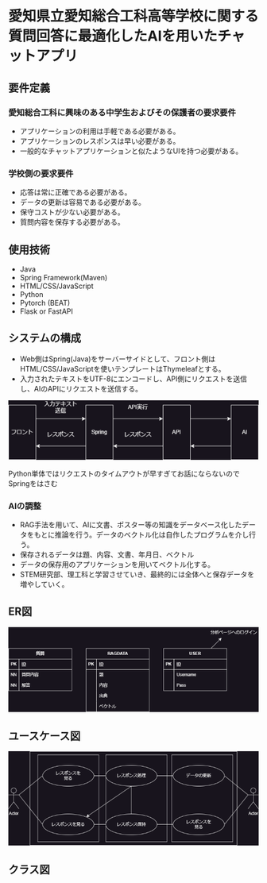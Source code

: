 # 愛知県立愛知総合工科高等学校に関する質問回答に最適化したAIを用いたチャットアプリ

## 要件定義

### 愛知総合工科に興味のある中学生およびその保護者の要求要件
- アプリケーションの利用は手軽である必要がある。
- アプリケーションのレスポンスは早い必要がある。
- 一般的なチャットアプリケーションと似たようなUIを持つ必要がある。

### 学校側の要求要件

- 応答は常に正確である必要がある。
- データの更新は容易である必要がある。
- 保守コストが少ない必要がある。
- 質問内容を保存する必要がある。

## 使用技術

- Java
- Spring Framework(Maven)
- HTML/CSS/JavaScript
- Python
- Pytorch (BEAT)
- Flask or FastAPI

## システムの構成

- Web側はSpring(Java)をサーバーサイドとして、フロント側はHTML/CSS/JavaScriptを使いテンプレートはThymeleafとする。
- 入力されたテキストをUTF-8にエンコードし、API側にリクエストを送信し、AIのAPIにリクエストを送信する。

![](../images/Ai_Chat_System.drawio.png)

Python単体ではリクエストのタイムアウトが早すぎてお話にならないのでSpringをはさむ

### AIの調整

- RAG手法を用いて、AIに文書、ポスター等の知識をデータベース化したデータをもとに推論を行う。データのベクトル化は自作したプログラムを介し行う。
- 保存されるデータは題、内容、文書、年月日、ベクトル
- データの保存用のアプリケーションを用いてベクトル化する。
- STEM研究部、理工科と学習させていき、最終的には全体へと保存データを増やしていく。

## ER図

![](../images/Ai_Chat_ER.drawio.png)

## ユースケース図

![](../images/Ai_Chat_UseCase.drawio.png)

## クラス図
